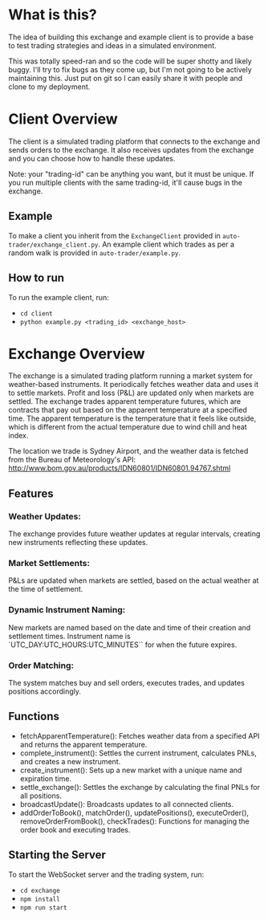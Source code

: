 # What is this?
The idea of building this exchange and example client is to provide a base to test trading strategies and ideas in a simulated environment.

This was totally speed-ran and so the code will be super shotty and likely buggy. I'll try to fix bugs as they come up, but I'm not going to be actively maintaining this. Just put on git so I can easily share it with people and clone to my deployment.

# Client Overview
The client is a simulated trading platform that connects to the exchange and sends orders to the exchange. It also receives updates from the exchange and you can choose how to handle these updates.

Note: your "trading-id" can be anything you want, but it must be unique. If you run multiple clients with the same trading-id, it'll cause bugs in the exchange.

## Example
To make a client you inherit from the `ExchangeClient` provided in `auto-trader/exchange_client.py`.
An example client which trades as per a random walk is provided in `auto-trader/example.py`.

## How to run
To run the example client, run:
- `cd client`
- `python example.py <trading_id> <exchange_host>`

# Exchange Overview
The exchange is a simulated trading platform running a market system for weather-based instruments. It periodically fetches weather data and uses it to settle markets. Profit and loss (P&L) are updated only when markets are settled.
The exchange trades apparent temperature futures, which are contracts that pay out based on the apparent temperature at a specified time. 
The apparent temperature is the temperature that it feels like outside, which is different from the actual temperature due to wind chill and heat index. 

The location we trade is Sydney Airport, and the weather data is fetched from the Bureau of Meteorology's API:
http://www.bom.gov.au/products/IDN60801/IDN60801.94767.shtml

## Features
### Weather Updates: 
The exchange provides future weather updates at regular intervals, creating new instruments reflecting these updates.
### Market Settlements: 
P&Ls are updated when markets are settled, based on the actual weather at the time of settlement.
### Dynamic Instrument Naming: 
New markets are named based on the date and time of their creation and settlement times.
Instrument name is `UTC_DAY:UTC_HOURS:UTC_MINUTES`` for when the future expires.
### Order Matching: 
The system matches buy and sell orders, executes trades, and updates positions accordingly.

## Functions
- fetchApparentTemperature(): Fetches weather data from a specified API and returns the apparent temperature.
- complete_instrument(): Settles the current instrument, calculates PNLs, and creates a new instrument.
- create_instrument(): Sets up a new market with a unique name and expiration time.
- settle_exchange(): Settles the exchange by calculating the final PNLs for all positions.
- broadcastUpdate(): Broadcasts updates to all connected clients.
- addOrderToBook(), matchOrder(), updatePositions(), executeOrder(), removeOrderFromBook(), checkTrades(): Functions for managing the order book and executing trades.

## Starting the Server
To start the WebSocket server and the trading system, run:
- `cd exchange`
- `npm install`
- `npm run start`